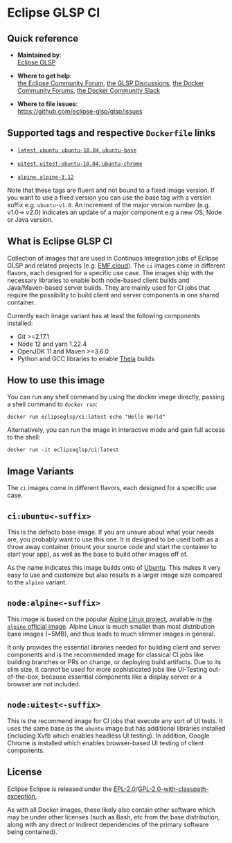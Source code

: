 # Eclipse GLSP CI

## Quick reference

-   **Maintained by**:  
    [Eclipse GLSP](https://github.com/eclipse-glsp/glsp)

-   **Where to get help**:  
    [the Eclipse Community Forum](https://www.eclipse.org/forums/index.php/f/465/), [the GLSP Discussions](https://github.com/eclipse-glsp/glsp/discussions), [the Docker Community Forums](https://forums.docker.com/), [the Docker Community Slack](https://dockr.ly/slack)

-   **Where to file issues**:  
    <https://github.com/eclipse-glsp/glsp/issues>

## Supported tags and respective `Dockerfile` links

-   [`latest`, `ubuntu`, `ubuntu-18.04`, `ubuntu-base`](https://github.com/eclipse-glsp/glsp/blob/master/docker/ci/ubuntu/Dockerfile)
-   [`uitest`, `uitest-ubuntu-18.04`, `ubuntu-chrome`](https://github.com/eclipse-glsp/glsp/blob/master/docker/ci/uitest/Dockerfile)

-   [`alpine`, `alpine-3.12`](https://github.com/eclipse-glsp/glsp/blob/master/docker/ci/alpine/Dockerfile)

Note that these tags are fluent and not bound to a fixed image version. If you want to use a fixed version you can use the base tag with a version suffix e.g. `ubuntu-v1.0`. An increment of the major version number (e.g. v1.0-> v2.0) indicates an update of a major component e.g a new OS, Node or Java version.

## What is Eclipse GLSP CI

Collection of images that are used in Continuos Integration jobs of Eclipse GLSP and related projects (e.g. [EMF.cloud](https://www.eclipse.org/emfcloud/)). The `ci` images come in different flavors, each designed for a specific use case. The images ship with the necessary libraries to enable both node-based client builds and Java/Maven-based server builds. They are mainly used for CI jobs that require the possibility to build client and server components in one shared container.

Currently each image variant has at least the following components installed:

-   Git >=2.17.1
-   Node 12 and yarn 1.22.4
-   OpenJDK 11 and Maven >=3.6.0
-   Python and GCC libraries to enable [Theia](https://theia-ide.org/) builds

## How to use this image

You can run any shell command by using the docker image directly, passing a shell command to `docker run`:

    docker run eclipseglsp/ci:latest echo "Hello World"

Alternatively, you can run the image in interactive mode and gain full access to the shell:

    docker run -it eclipseglsp/ci:latest

## Image Variants

The `ci` images come in different flavors, each designed for a specific use case.

## `ci:ubuntu<-suffix>`

This is the defacto base image. If you are unsure about what your needs are, you probably want to use this one. It is designed to be used both as a throw away container (mount your source code and start the container to start your app), as well as the base to build other images off of.

As the name indicates this image builds onto of [Ubuntu](https://ubuntu.com/). This makes it very easy to use and customize but also results in a larger image size compared to the `alpine` variant.

## `node:alpine<-suffix>`

This image is based on the popular [Alpine Linux project](https://alpinelinux.org), available in [the `alpine` official image](https://hub.docker.com/_/alpine). Alpine Linux is much smaller than most distribution base images (~5MB), and thus leads to much slimmer images in general.

It only provides the essential libraries needed for building client and server components and is the recommended image for classical CI jobs like building branches or PRs on change, or deploying build artifacts. Due to its slim size, it cannot be used for more sophisticated jobs like UI-Testing out-of-the-box, because essential components like a display server or a browser are not included.

## `node:uitest<-suffix>`

This is the recommend image for CI jobs that execute any sort of UI tests. It uses the same base as the `ubuntu` image but has additional libraries installed (including Xvfb which enables headless UI testing). In addition, Google Chrome is installed which enables browser-based UI testing of client components.

## License

Eclipse Eclipse is released under the [EPL-2.0](https://www.eclipse.org/legal/epl-2.0/)/[GPL-2.0-with-classpath-exception](https://spdx.org/licenses/GPL-2.0-with-classpath-exception.html),

As with all Docker images, these likely also contain other software which may be under other licenses (such as Bash, etc from the base distribution, along with any direct or indirect dependencies of the primary software being contained).
